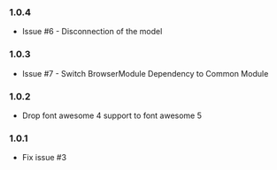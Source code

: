### 1.0.4
- Issue #6 - Disconnection of the model
### 1.0.3
- Issue #7 - Switch BrowserModule Dependency to Common Module
### 1.0.2
- Drop font awesome 4 support to font awesome 5
### 1.0.1 
- Fix issue #3